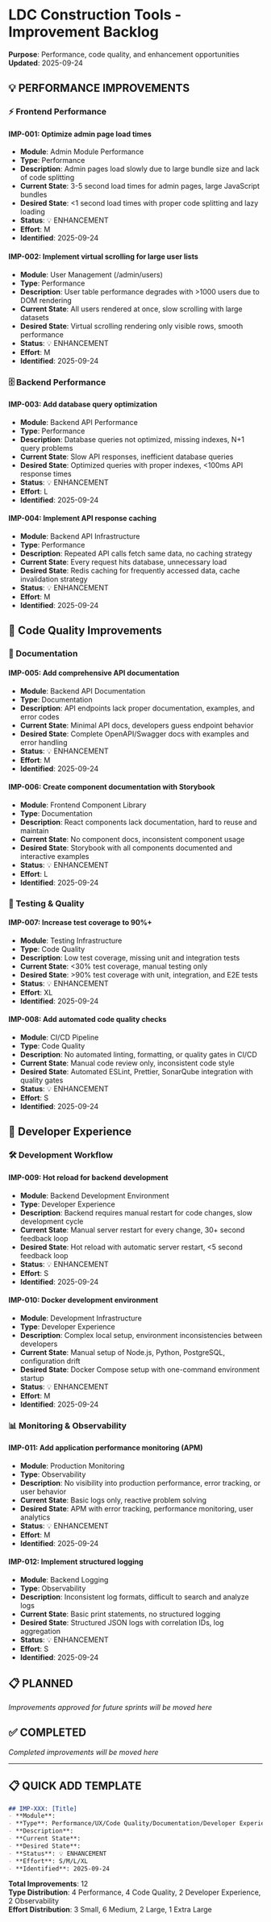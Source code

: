 # LDC Construction Tools - Improvement Backlog

**Purpose**: Performance, code quality, and enhancement opportunities  
**Updated**: 2025-09-24

## 💡 PERFORMANCE IMPROVEMENTS

### ⚡ Frontend Performance

#### IMP-001: Optimize admin page load times
- **Module**: Admin Module Performance
- **Type**: Performance
- **Description**: Admin pages load slowly due to large bundle size and lack of code splitting
- **Current State**: 3-5 second load times for admin pages, large JavaScript bundles
- **Desired State**: <1 second load times with proper code splitting and lazy loading
- **Status**: 💡 ENHANCEMENT
- **Effort**: M
- **Identified**: 2025-09-24

#### IMP-002: Implement virtual scrolling for large user lists
- **Module**: User Management (/admin/users)
- **Type**: Performance
- **Description**: User table performance degrades with >1000 users due to DOM rendering
- **Current State**: All users rendered at once, slow scrolling with large datasets
- **Desired State**: Virtual scrolling rendering only visible rows, smooth performance
- **Status**: 💡 ENHANCEMENT
- **Effort**: M
- **Identified**: 2025-09-24

### 🗄️ Backend Performance

#### IMP-003: Add database query optimization
- **Module**: Backend API Performance
- **Type**: Performance
- **Description**: Database queries not optimized, missing indexes, N+1 query problems
- **Current State**: Slow API responses, inefficient database queries
- **Desired State**: Optimized queries with proper indexes, <100ms API response times
- **Status**: 💡 ENHANCEMENT
- **Effort**: L
- **Identified**: 2025-09-24

#### IMP-004: Implement API response caching
- **Module**: Backend API Infrastructure
- **Type**: Performance
- **Description**: Repeated API calls fetch same data, no caching strategy
- **Current State**: Every request hits database, unnecessary load
- **Desired State**: Redis caching for frequently accessed data, cache invalidation strategy
- **Status**: 💡 ENHANCEMENT
- **Effort**: M
- **Identified**: 2025-09-24

## 🧹 Code Quality Improvements

### 📝 Documentation

#### IMP-005: Add comprehensive API documentation
- **Module**: Backend API Documentation
- **Type**: Documentation
- **Description**: API endpoints lack proper documentation, examples, and error codes
- **Current State**: Minimal API docs, developers guess endpoint behavior
- **Desired State**: Complete OpenAPI/Swagger docs with examples and error handling
- **Status**: 💡 ENHANCEMENT
- **Effort**: M
- **Identified**: 2025-09-24

#### IMP-006: Create component documentation with Storybook
- **Module**: Frontend Component Library
- **Type**: Documentation
- **Description**: React components lack documentation, hard to reuse and maintain
- **Current State**: No component docs, inconsistent component usage
- **Desired State**: Storybook with all components documented and interactive examples
- **Status**: 💡 ENHANCEMENT
- **Effort**: L
- **Identified**: 2025-09-24

### 🧪 Testing & Quality

#### IMP-007: Increase test coverage to 90%+
- **Module**: Testing Infrastructure
- **Type**: Code Quality
- **Description**: Low test coverage, missing unit and integration tests
- **Current State**: <30% test coverage, manual testing only
- **Desired State**: >90% test coverage with unit, integration, and E2E tests
- **Status**: 💡 ENHANCEMENT
- **Effort**: XL
- **Identified**: 2025-09-24

#### IMP-008: Add automated code quality checks
- **Module**: CI/CD Pipeline
- **Type**: Code Quality
- **Description**: No automated linting, formatting, or quality gates in CI/CD
- **Current State**: Manual code review only, inconsistent code style
- **Desired State**: Automated ESLint, Prettier, SonarQube integration with quality gates
- **Status**: 💡 ENHANCEMENT
- **Effort**: S
- **Identified**: 2025-09-24

## 🔧 Developer Experience

### 🛠️ Development Workflow

#### IMP-009: Hot reload for backend development
- **Module**: Backend Development Environment
- **Type**: Developer Experience
- **Description**: Backend requires manual restart for code changes, slow development cycle
- **Current State**: Manual server restart for every change, 30+ second feedback loop
- **Desired State**: Hot reload with automatic server restart, <5 second feedback loop
- **Status**: 💡 ENHANCEMENT
- **Effort**: S
- **Identified**: 2025-09-24

#### IMP-010: Docker development environment
- **Module**: Development Infrastructure
- **Type**: Developer Experience
- **Description**: Complex local setup, environment inconsistencies between developers
- **Current State**: Manual setup of Node.js, Python, PostgreSQL, configuration drift
- **Desired State**: Docker Compose setup with one-command environment startup
- **Status**: 💡 ENHANCEMENT
- **Effort**: M
- **Identified**: 2025-09-24

### 📊 Monitoring & Observability

#### IMP-011: Add application performance monitoring (APM)
- **Module**: Production Monitoring
- **Type**: Observability
- **Description**: No visibility into production performance, error tracking, or user behavior
- **Current State**: Basic logs only, reactive problem solving
- **Desired State**: APM with error tracking, performance monitoring, user analytics
- **Status**: 💡 ENHANCEMENT
- **Effort**: M
- **Identified**: 2025-09-24

#### IMP-012: Implement structured logging
- **Module**: Backend Logging
- **Type**: Observability
- **Description**: Inconsistent log formats, difficult to search and analyze logs
- **Current State**: Basic print statements, no structured logging
- **Desired State**: Structured JSON logs with correlation IDs, log aggregation
- **Status**: 💡 ENHANCEMENT
- **Effort**: S
- **Identified**: 2025-09-24

## 📋 PLANNED

*Improvements approved for future sprints will be moved here*

## ✅ COMPLETED

*Completed improvements will be moved here*

---

## 📋 QUICK ADD TEMPLATE

```markdown
## IMP-XXX: [Title]
- **Module**: 
- **Type**: Performance/UX/Code Quality/Documentation/Developer Experience/Observability
- **Description**: 
- **Current State**: 
- **Desired State**: 
- **Status**: 💡 ENHANCEMENT
- **Effort**: S/M/L/XL
- **Identified**: 2025-09-24
```

**Total Improvements**: 12  
**Type Distribution**: 4 Performance, 4 Code Quality, 2 Developer Experience, 2 Observability  
**Effort Distribution**: 3 Small, 6 Medium, 2 Large, 1 Extra Large
